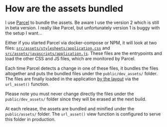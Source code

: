 # How are the assets bundled

I use [Parcel](https://parceljs.org/) to bundle the assets. Be aware I use the
version 2 which is still in beta version. I really like Parcel, but
unfortunately version 1 is buggy with the setup I want…

Either if you started Parcel via docker-compose or NPM, it will look at two
files: [`src/assets/stylesheets/application.css`](/src/assets/stylesheets/application.css)
and [`src/assets/javascripts/application.js`](/src/assets/javascripts/application.js).
These files are the entrypoints and load the other CSS and JS files, which are
monitored by Parcel.

Each time Parcel detects a change in one of these files, it bundles the files
altogether and puts the bundled files under the `public/dev_assets/` folder.
The files are finally loaded in the application [by the layout](/src/views/_layouts/base.phtml)
via the `url_asset()` function.

Please note you must never change directly the files under the `public/dev_assets/`
folder since they will be erased at the next build.

At each release, the assets are bundled and minified under the `public/assets/`
folder. The `url_asset()` view function is configured to serve this folder in
production.
